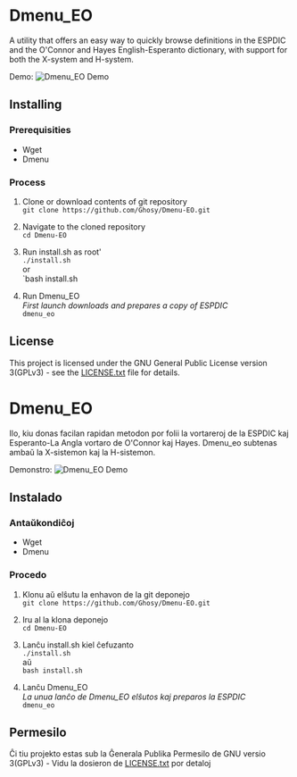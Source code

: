 # Dmenu_EO
A utility that offers an easy way to quickly browse definitions in the ESPDIC and the O'Connor and Hayes English-Esperanto dictionary, with support for both the X-system and H-system.

Demo:
![Dmenu_EO Demo](https://cloud.githubusercontent.com/assets/2915820/24157591/2c037cc8-0e30-11e7-8438-11ae21051f94.gif)

## Installing

### Prerequisities
* Wget
* Dmenu

### Process
1. Clone or download contents of git repository  
`git clone https://github.com/Ghosy/Dmenu-EO.git`

2. Navigate to the cloned repository  
`cd Dmenu-EO`

3. Run install.sh as root'  
`./install.sh`  
or  
`bash install.sh

4. Run Dmenu_EO  
*First launch downloads and prepares a copy of ESPDIC*  
`dmenu_eo`

## License
This project is licensed under the GNU General Public License version 3(GPLv3) - see the [LICENSE.txt](LICENSE.txt) file for details.


# Dmenu_EO
Ilo, kiu donas facilan rapidan metodon por folii la vortareroj de la ESPDIC kaj Esperanto-La Angla vortaro de O'Connor kaj Hayes. Dmenu_eo subtenas ambaŭ la X-sistemon kaj la H-sistemon.

Demonstro:
![Dmenu_EO Demo](https://cloud.githubusercontent.com/assets/2915820/24157591/2c037cc8-0e30-11e7-8438-11ae21051f94.gif)

## Instalado

### Antaŭkondiĉoj
* Wget
* Dmenu

### Procedo
1. Klonu aŭ elŝutu la enhavon de la git deponejo  
`git clone https://github.com/Ghosy/Dmenu-EO.git`

2. Iru al la klona deponejo  
`cd Dmenu-EO`

3. Lanĉu install.sh kiel ĉefuzanto  
`./install.sh`  
aŭ  
`bash install.sh`

4. Lanĉu Dmenu_EO  
*La unua lanĉo de Dmenu_EO elŝutos kaj preparos la ESPDIC*  
`dmenu_eo`

## Permesilo
Ĉi tiu projekto estas sub la Ĝenerala Publika Permesilo de GNU versio 3(GPLv3) - Vidu la dosieron de [LICENSE.txt](LICENSE.txt) por detaloj
